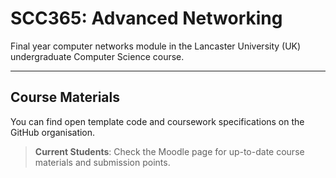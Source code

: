 # SCC365: Advanced Networking

Final year computer networks module in the Lancaster University (UK) undergraduate Computer Science course.

---

## Course Materials

You can find open template code and coursework specifications on the GitHub organisation.

> **Current Students**: Check the Moodle page for up-to-date course materials and submission points.
